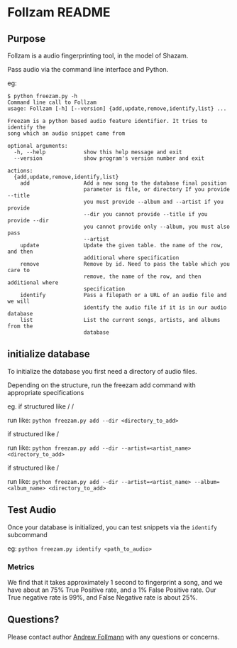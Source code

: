 # Follzam README

## Purpose

Follzam is a audio fingerprinting tool, in the model of Shazam. 

Pass audio via the command line interface and Python. 

eg:

```
$ python freezam.py -h
Command line call to Follzam
usage: Follzam [-h] [--version] {add,update,remove,identify,list} ...

Freezam is a python based audio feature identifier. It tries to identify the
song which an audio snippet came from

optional arguments:
  -h, --help            show this help message and exit
  --version             show program's version number and exit

actions:
  {add,update,remove,identify,list}
    add                 Add a new song to the database final position
                        parameter is file, or directory If you provide --title
                        you must provide --album and --artist if you provide
                        --dir you cannot provide --title if you provide --dir
                        you cannot provide only --album, you must also pass
                        --artist
    update              Update the given table. the name of the row, and then
                        additional where specification
    remove              Remove by id. Need to pass the table which you care to
                        remove, the name of the row, and then additional where
                        specification
    identify            Pass a filepath or a URL of an audio file and we will
                        identify the audio file if it is in our audio database
    list                List the current songs, artists, and albums from the
                        database

``` 

## initialize database

To initialize the database you first need a directory of audio files.

Depending on the structure, run the freezam add command with appropriate specifications

eg. if structured like <artists> / <albums> / <songs>

run like: `python freezam.py add --dir <directory_to_add>`

if structured like <albums> / <songs>

run like: `python freezam.py add --dir --artist=<artist_name> <directory_to_add>`

if structured like / <songs> 

run like: `python freezam.py add --dir --artist=<artist_name> --album=<album_name> <directory_to_add>`

## Test Audio

Once your database is initialized, you can test snippets via the `identify` subcommand

eg: `python freezam.py identify <path_to_audio>`

### Metrics

We find that it takes approximately 1 second to fingerprint a song, and we have about an 75% True Positive rate, and a 1% False Positive rate. Our True negative rate is 99%, and False Negative rate is about 25%.  
 
## Questions?

Please contact author [Andrew Follmann](follperson.github.io) with any questions or concerns.

